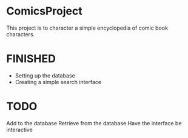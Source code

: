 # ComicsProject

This project is to character a simple encyclopedia of comic book characters.

# FINISHED
- Setting up the database
- Creating a simple search interface

# TODO
Add to the database
Retrieve from the database
Have the interface be interactive
